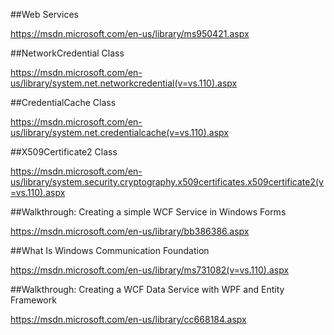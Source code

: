 ##Web Services

https://msdn.microsoft.com/en-us/library/ms950421.aspx

##NetworkCredential Class

https://msdn.microsoft.com/en-us/library/system.net.networkcredential(v=vs.110).aspx

##CredentialCache Class

https://msdn.microsoft.com/en-us/library/system.net.credentialcache(v=vs.110).aspx

##X509Certificate2 Class

https://msdn.microsoft.com/en-us/library/system.security.cryptography.x509certificates.x509certificate2(v=vs.110).aspx

##Walkthrough: Creating a simple WCF Service in Windows Forms

https://msdn.microsoft.com/en-us/library/bb386386.aspx

##What Is Windows Communication Foundation

https://msdn.microsoft.com/en-us/library/ms731082(v=vs.110).aspx

##Walkthrough: Creating a WCF Data Service with WPF and Entity Framework

https://msdn.microsoft.com/en-us/library/cc668184.aspx